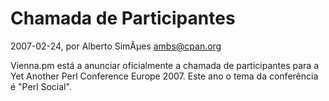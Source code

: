
# Chamada de Participantes

 2007-02-24, por Alberto SimÃµes <ambs@cpan.org>

Vienna.pm está a anunciar oficialmente a chamada de participantes para a Yet Another Perl Conference Europe 2007. Este ano o tema da conferência é "Perl Social". 
